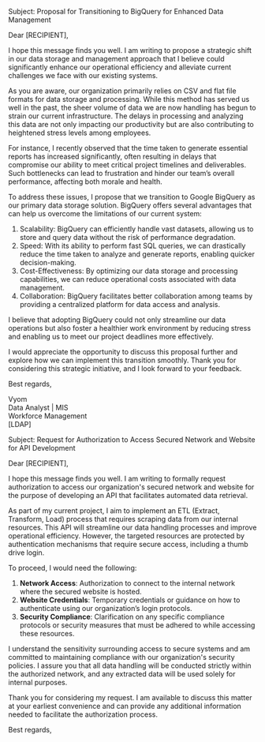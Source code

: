 Subject: Proposal for Transitioning to BigQuery for Enhanced Data Management

Dear \[RECIPIENT\],

I hope this message finds you well. I am writing to propose a strategic shift in our data storage and management approach that I believe could significantly enhance our operational efficiency and alleviate current challenges we face with our existing systems.

As you are aware, our organization primarily relies on CSV and flat file formats for data storage and processing. While this method has served us well in the past, the sheer volume of data we are now handling has begun to strain our current infrastructure. The delays in processing and analyzing this data are not only impacting our productivity but are also contributing to heightened stress levels among employees.

For instance, I recently observed that the time taken to generate essential reports has increased significantly, often resulting in delays that compromise our ability to meet critical project timelines and deliverables. Such bottlenecks can lead to frustration and hinder our team’s overall performance, affecting both morale and health.

To address these issues, I propose that we transition to Google BigQuery as our primary data storage solution. BigQuery offers several advantages that can help us overcome the limitations of our current system:

1. Scalability: BigQuery can efficiently handle vast datasets, allowing us to store and query data without the risk of performance degradation.  
2. Speed: With its ability to perform fast SQL queries, we can drastically reduce the time taken to analyze and generate reports, enabling quicker decision-making.  
3. Cost-Effectiveness: By optimizing our data storage and processing capabilities, we can reduce operational costs associated with data management.  
4. Collaboration: BigQuery facilitates better collaboration among teams by providing a centralized platform for data access and analysis.

I believe that adopting BigQuery could not only streamline our data operations but also foster a healthier work environment by reducing stress and enabling us to meet our project deadlines more effectively.

I would appreciate the opportunity to discuss this proposal further and explore how we can implement this transition smoothly. Thank you for considering this strategic initiative, and I look forward to your feedback.

Best regards,

Vyom  
Data Analyst | MIS  
Workforce Management  
\[LDAP\]

Subject: Request for Authorization to Access Secured Network and Website for API Development

Dear \[RECIPIENT\],

I hope this message finds you well. I am writing to formally request authorization to access our organization's secured network and website for the purpose of developing an API that facilitates automated data retrieval.

As part of my current project, I aim to implement an ETL (Extract, Transform, Load) process that requires scraping data from our internal resources. This API will streamline our data handling processes and improve operational efficiency. However, the targeted resources are protected by authentication mechanisms that require secure access, including a thumb drive login.

To proceed, I would need the following:

1. **Network Access**: Authorization to connect to the internal network where the secured website is hosted.  
2. **Website Credentials**: Temporary credentials or guidance on how to authenticate using our organization’s login protocols.  
3. **Security Compliance**: Clarification on any specific compliance protocols or security measures that must be adhered to while accessing these resources.

I understand the sensitivity surrounding access to secure systems and am committed to maintaining compliance with our organization's security policies. I assure you that all data handling will be conducted strictly within the authorized network, and any extracted data will be used solely for internal purposes.

Thank you for considering my request. I am available to discuss this matter at your earliest convenience and can provide any additional information needed to facilitate the authorization process.

Best regards,
